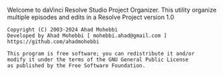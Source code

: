 Welcome to daVinci Resolve Studio Project Organizer. 
    This utility organize multiple episodes and edits in a Resolve Project
    version 1.0
    
    Copyright (C) 2003-2024 Ahad Mohebbi
    Developed by Ahad Mohebbi [ mohebbi.ahad@gmail.com ] 
    https://github.com/ahadmohebbi

    This program is free software; you can redistribute it and/or
    modify it under the terms of the GNU General Public License
    as published by the Free Software Foundation.
